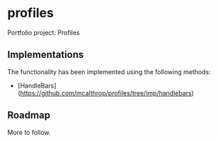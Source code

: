 profiles
========

Portfolio project: Profiles

## Implementations

The functionality has been implemented using the following methods:

* [HandleBars] (https://github.com/mcalthrop/profiles/tree/imp/handlebars)

## Roadmap
More to follow.
